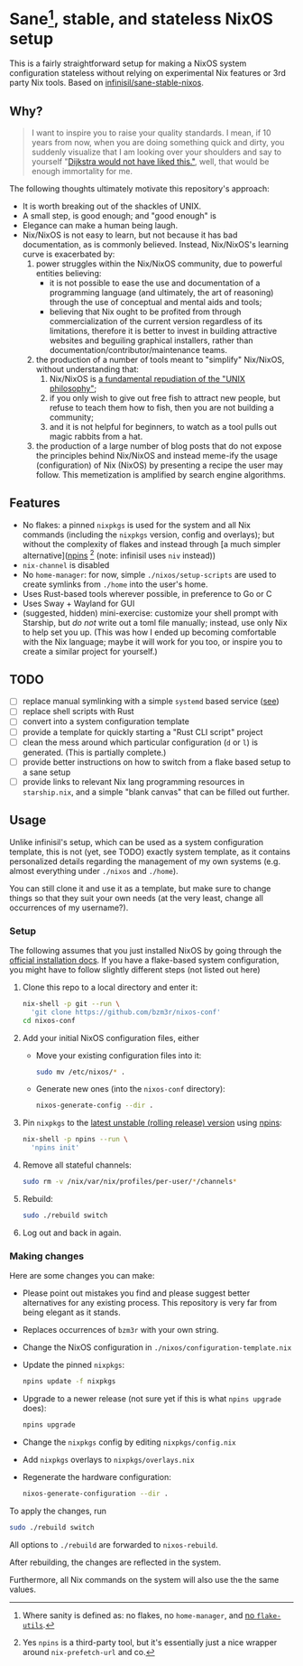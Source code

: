 # Sane[^1], stable, and stateless NixOS setup

This is a fairly straightforward setup for making a NixOS system configuration
stateless without relying on experimental Nix features or 3rd party Nix tools.
Based on
[infinisil/sane-stable-nixos](https://github.com/infinisil/sane-stable-nixos).

[^1]: Where sanity is defined as: no flakes, no `home-manager`, and [no `flake-utils`](https://ayats.org/blog/no-flake-utils/).

## Why?

> I want to inspire you to raise your quality standards. I mean, if 10 years
> from now, when you are doing something quick and dirty, you suddenly visualize
> that I am looking over your shoulders and say to yourself "[Dijkstra would not
> have liked this."](https://www.cs.utexas.edu/users/EWD/transcriptions/EWD12xx/EWD1213.html), well, that would be enough immortality for me.

The following thoughts ultimately motivate this repository's approach:

- It is worth breaking out of the shackles of UNIX.
- A small step, is good enough; and "good enough" is
- Elegance can make a human being laugh.
- Nix/NixOS is not easy to learn, but not because it has bad documentation, as
  is commonly believed. Instead, Nix/NixOS's learning curve is exacerbated by:
    1. power struggles within the Nix/NixOS community, due to powerful entities believing:
        - it is not possible to ease the use and documentation of a programming language
          (and ultimately, the art of reasoning) through the use of conceptual and mental aids and tools;
        - believing that Nix ought to be profited from through commercialization of
            the current version regardless of its limitations, therefore it is better to invest in building attractive websites and beguiling graphical installers, rather than documentation/contributor/maintenance teams. 
    2. the production of a number of tools meant to "simplify" Nix/NixOS, without understanding that:
         1. Nix/NixOS is [a fundamental repudiation of the "UNIX philosophy"](https://www.tweag.io/blog/2022-07-14-taming-unix-with-nix/);
         2. if you only wish to give out free fish to attract new people, but
         refuse to teach them how to fish, then you are not building a
         community;
         3. and it is not helpful for beginners, to watch as a tool pulls out magic rabbits from a hat.
    3. the production of a large number of blog posts that do not expose the
    principles behind Nix/NixOS and instead meme-ify the usage (configuration) of
    Nix (NixOS) by presenting a recipe the user may follow. This memetization is
    amplified by search engine algorithms.

## Features

- No flakes: a pinned `nixpkgs` is used for the system and all Nix commands (including the
  `nixpkgs` version, config and overlays); but without the complexity of flakes
  and instead through [a much simpler alternative]([npins](https://github.com/andir/npins) [^2] (note:
  infinisil uses `niv` instead))
- `nix-channel` is disabled
- No `home-manager`: for now, simple `./nixos/setup-scripts` are used to create
  symlinks from `./home` into the user's home.
- Uses Rust-based tools wherever possible, in preference to Go or C
- Uses Sway + Wayland for GUI
- (suggested, hidden) mini-exercise: customize your shell prompt with Starship, but *do
  not* write out a toml file manually; instead, use only Nix to help set you up.
  (This was how I ended up becoming comfortable with the Nix language; maybe it
  will work for you too, or inspire you to create a similar project for
  yourself.)

[^2]: Yes `npins` is a third-party tool, but it's essentially just a nice
    wrapper around `nix-prefetch-url` and co.

## TODO

- [ ] replace manual symlinking with a simple `systemd` based service ([see](https://gist.github.com/bzm3r/410fc1bcd1f22426a266a7af2b61bdf3))
- [ ] replace shell scripts with Rust
- [ ] convert into a system configuration template
- [ ] provide a template for quickly starting a "Rust CLI script" project
- [ ] clean the mess around which particular configuration (`d` or `l`) is
generated. (This is partially complete.)
- [ ] provide better instructions on how to switch from a flake based setup to a
sane setup
- [ ] provide links to relevant Nix lang programming resources in `starship.nix`,
and a simple "blank canvas" that can be filled out further.

## Usage

Unlike infinisil's setup, which can be used as a system configuration template,
this is not (yet, see TODO) exactly system
template, as it contains personalized details regarding the management of my own
systems (e.g. almost everything under `./nixos` and `./home`).

You can still clone it and use it as a template, but make sure to change things
so that they suit your own needs (at the very least, change all occurrences of
my username?).

### Setup

The following assumes that you just installed NixOS by going through the
[official installation
docs](https://nixos.org/manual/nixos/stable/#sec-installation). If you have a
flake-based system configuration, you might have to follow slightly different
steps (not listed out here)

1. Clone this repo to a local directory and enter it:

   ```sh
   nix-shell -p git --run \
     'git clone https://github.com/bzm3r/nixos-conf'
   cd nixos-conf
   ```

2. Add your initial NixOS configuration files, either
   - Move your existing configuration files into it:

     ```sh
     sudo mv /etc/nixos/* .
     ```

   - Generate new ones (into the `nixos-conf` directory):

     ```sh
     nixos-generate-config --dir .
     ```

3. Pin `nixpkgs` to the [latest unstable (rolling release) version](https://nixos.org/manual/nixos/unstable/release-notes) using [npins](https://github.com/andir/npins):

   ```sh
   nix-shell -p npins --run \
     'npins init'
   ```

4. Remove all stateful channels:

   ```sh
   sudo rm -v /nix/var/nix/profiles/per-user/*/channels*
   ```

5. Rebuild:

   ```sh
   sudo ./rebuild switch
   ```

6. Log out and back in again.

### Making changes

Here are some changes you can make:

- Please point out mistakes you find and please suggest better alternatives for
  any existing process. This repository is very far from being elegant as it stands.
- Replaces occurrences of `bzm3r` with your own string.
- Change the NixOS configuration in `./nixos/configuration-template.nix`
- Update the pinned `nixpkgs`:

  ```sh
  npins update -f nixpkgs
  ```

- Upgrade to a newer release (not sure yet if this is what `npins upgrade` does):

  ```sh
  npins upgrade
  ```

- Change the `nixpkgs` config by editing `nixpkgs/config.nix`
- Add `nixpkgs` overlays to `nixpkgs/overlays.nix`
- Regenerate the hardware configuration:

  ```sh
  nixos-generate-configuration --dir .
  ```

To apply the changes, run

```sh
sudo ./rebuild switch
```

All options to `./rebuild` are forwarded to `nixos-rebuild`.

After rebuilding, the changes are reflected in the system.

Furthermore, all Nix commands on the system will also use the the same values.
